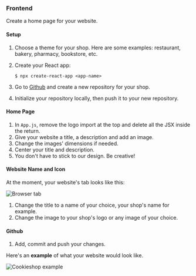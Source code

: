 ### Frontend

Create a home page for your website.

#### Setup

1. Choose a theme for your shop. Here are some examples: restaurant, bakery, pharmacy, bookstore, etc.
2. Create your React app:

    ```shell
    $ npx create-react-app <app-name>
    ```
3. Go to [Github](https://github.com/new) and create a new repository for your shop.
4. Initialize your repository locally, then push it to your new repository. 

#### Home Page

1. In `App.js`, remove the logo import at the top and delete all the JSX inside the return.
2. Give your website a title, a description and add an image.
3. Change the images' dimensions if needed. 
4. Center your title and description.
5. You don't have to stick to our design. Be creative!

#### Website Name and Icon

At the moment, your website's tab looks like this:

![Browser tab](https://i.imgur.com/IWtEgW6.png)

1. Change the title to a name of your choice, your shop's name for example.
2. Change the image to your shop's logo or any image of your choice.

#### Github

1. Add, commit and push your changes.


Here's an **example** of what your website would look like.


![Cookieshop example](https://user-images.githubusercontent.com/8784343/149663935-3f5f41de-e1bd-436b-9308-d519d6e7f1c2.png)
